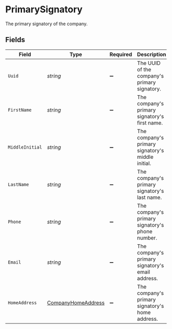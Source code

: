 # PrimarySignatory

The primary signatory of the company.


## Fields

| Field                                                               | Type                                                                | Required                                                            | Description                                                         |
| ------------------------------------------------------------------- | ------------------------------------------------------------------- | ------------------------------------------------------------------- | ------------------------------------------------------------------- |
| `Uuid`                                                              | *string*                                                            | :heavy_minus_sign:                                                  | The UUID of the company's primary signatory.                        |
| `FirstName`                                                         | *string*                                                            | :heavy_minus_sign:                                                  | The company's primary signatory's first name.                       |
| `MiddleInitial`                                                     | *string*                                                            | :heavy_minus_sign:                                                  | The company's primary signatory's middle initial.                   |
| `LastName`                                                          | *string*                                                            | :heavy_minus_sign:                                                  | The company's primary signatory's last name.                        |
| `Phone`                                                             | *string*                                                            | :heavy_minus_sign:                                                  | The company's primary signatory's phone number.                     |
| `Email`                                                             | *string*                                                            | :heavy_minus_sign:                                                  | The company's primary signatory's email address.                    |
| `HomeAddress`                                                       | [CompanyHomeAddress](../../Models/Components/CompanyHomeAddress.md) | :heavy_minus_sign:                                                  | The company's primary signatory's home address.                     |
